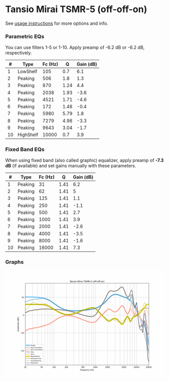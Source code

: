 # Tansio Mirai TSMR-5 (off-off-on)
See [usage instructions](https://github.com/jaakkopasanen/AutoEq#usage) for more options and info.

### Parametric EQs
You can use filters 1-5 or 1-10. Apply preamp of -6.2 dB or -6.2 dB, respectively.

|   # | Type      |   Fc (Hz) |    Q |   Gain (dB) |
|-----|-----------|-----------|------|-------------|
|   1 | LowShelf  |       105 | 0.7  |         6.1 |
|   2 | Peaking   |       506 | 1.8  |         1.3 |
|   3 | Peaking   |       870 | 1.24 |         4.4 |
|   4 | Peaking   |      2038 | 1.93 |        -3.6 |
|   5 | Peaking   |      4521 | 1.71 |        -4.6 |
|   6 | Peaking   |       172 | 1.48 |        -0.4 |
|   7 | Peaking   |      5980 | 5.79 |         1.8 |
|   8 | Peaking   |      7279 | 4.98 |        -3.3 |
|   9 | Peaking   |      9643 | 3.04 |        -1.7 |
|  10 | HighShelf |     10000 | 0.7  |         3.9 |

### Fixed Band EQs
When using fixed band (also called graphic) equalizer, apply preamp of **-7.3 dB** (if available) and set gains manually with these parameters.

|   # | Type    |   Fc (Hz) |    Q |   Gain (dB) |
|-----|---------|-----------|------|-------------|
|   1 | Peaking |        31 | 1.41 |         6.2 |
|   2 | Peaking |        62 | 1.41 |         5   |
|   3 | Peaking |       125 | 1.41 |         1.1 |
|   4 | Peaking |       250 | 1.41 |        -1.1 |
|   5 | Peaking |       500 | 1.41 |         2.7 |
|   6 | Peaking |      1000 | 1.41 |         3.9 |
|   7 | Peaking |      2000 | 1.41 |        -2.6 |
|   8 | Peaking |      4000 | 1.41 |        -3.5 |
|   9 | Peaking |      8000 | 1.41 |        -1.6 |
|  10 | Peaking |     16000 | 1.41 |         7.3 |

### Graphs
![](./Tansio%20Mirai%20TSMR-5%20(off-off-on).png)
